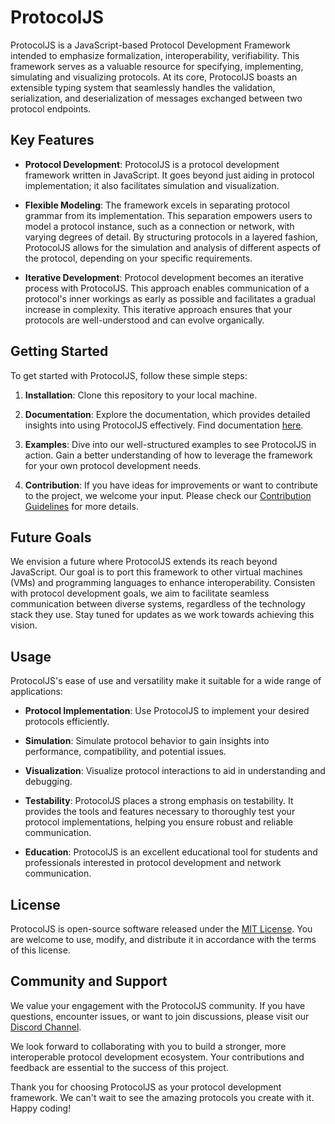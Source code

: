 # ProtocolJS

ProtocolJS is a JavaScript-based Protocol Development Framework intended to emphasize formalization, interoperability, verifiability. This framework serves as a valuable resource for specifying, implementing, simulating and visualizing protocols. At its core, ProtocolJS boasts an extensible typing system that seamlessly handles the validation, serialization, and deserialization of messages exchanged between two protocol endpoints.

## Key Features

- **Protocol Development**: ProtocolJS is a protocol development framework written in JavaScript. It goes beyond just aiding in protocol implementation; it also facilitates simulation and visualization.

- **Flexible Modeling**: The framework excels in separating protocol grammar from its implementation. This separation empowers users to model a protocol instance, such as a connection or network, with varying degrees of detail. By structuring protocols in a layered fashion, ProtocolJS allows for the simulation and analysis of different aspects of the protocol, depending on your specific requirements.

- **Iterative Development**: Protocol development becomes an iterative process with ProtocolJS. This approach enables communication of a protocol's inner workings as early as possible and facilitates a gradual increase in complexity. This iterative approach ensures that your protocols are well-understood and can evolve organically.

## Getting Started

To get started with ProtocolJS, follow these simple steps:

1. **Installation**: Clone this repository to your local machine.

2. **Documentation**: Explore the documentation, which provides detailed insights into using ProtocolJS effectively. Find documentation [here](link_to_documentation).

3. **Examples**: Dive into our well-structured examples to see ProtocolJS in action. Gain a better understanding of how to leverage the framework for your own protocol development needs.

4. **Contribution**: If you have ideas for improvements or want to contribute to the project, we welcome your input. Please check our [Contribution Guidelines](link_to_contributions) for more details.

## Future Goals

We envision a future where ProtocolJS extends its reach beyond JavaScript. Our goal is to port this framework to other virtual machines (VMs) and programming languages to enhance interoperability. Consisten with protocol development goals, we aim to facilitate seamless communication between diverse systems, regardless of the technology stack they use. Stay tuned for updates as we work towards achieving this vision.

## Usage

ProtocolJS's ease of use and versatility make it suitable for a wide range of applications:

- **Protocol Implementation**: Use ProtocolJS to implement your desired protocols efficiently.

- **Simulation**: Simulate protocol behavior to gain insights into performance, compatibility, and potential issues.

- **Visualization**: Visualize protocol interactions to aid in understanding and debugging.

- **Testability**: ProtocolJS places a strong emphasis on testability. It provides the tools and features necessary to thoroughly test your protocol implementations, helping you ensure robust and reliable communication.

- **Education**: ProtocolJS is an excellent educational tool for students and professionals interested in protocol development and network communication.

## License

ProtocolJS is open-source software released under the [MIT License](link_to_license). You are welcome to use, modify, and distribute it in accordance with the terms of this license.

## Community and Support

We value your engagement with the ProtocolJS community. If you have questions, encounter issues, or want to join discussions, please visit our [Discord Channel](link_to_channel).

We look forward to collaborating with you to build a stronger, more interoperable protocol development ecosystem. Your contributions and feedback are essential to the success of this project.

Thank you for choosing ProtocolJS as your protocol development framework. We can't wait to see the amazing protocols you create with it. Happy coding!
